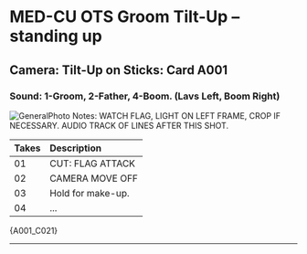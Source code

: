 # MED-CU OTS Groom Tilt-Up – standing up

## Camera: Tilt-Up on Sticks: Card A001

### Sound: 1-Groom, 2-Father, 4-Boom. (Lavs Left, Boom Right)

![GeneralPhoto][]
Notes: WATCH FLAG, LIGHT ON LEFT FRAME, CROP IF NECESSARY. AUDIO TRACK OF LINES AFTER THIS SHOT.

| Takes | Description |
|:---|:----|
| 01 | CUT: FLAG ATTACK |
| 02 | CAMERA MOVE OFF |
| 03 | Hold for make-up. |
| 04 | ... |

{A001_C021}

----


[GeneralPhoto]:  /CelebrateForever/images/3Aii.JPG